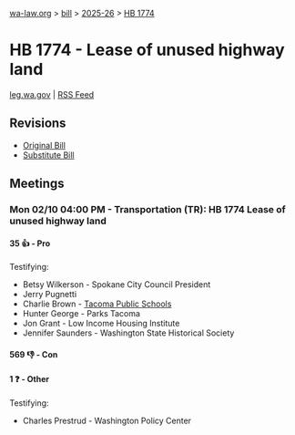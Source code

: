 [wa-law.org](/) > [bill](/bill/) > [2025-26](/bill/2025-26/) > [HB 1774](/bill/2025-26/hb/1774/)

# HB 1774 - Lease of unused highway land
[leg.wa.gov](https://app.leg.wa.gov/billsummary?BillNumber=1774&Year=2025&Initiative=false) | [RSS Feed](./rss.xml)

## Revisions
* [Original Bill](1/)
* [Substitute Bill](S/)

## Meetings
### Mon 02/10 04:00 PM - Transportation (TR): HB 1774 Lease of unused highway land
#### 35 👍 - Pro
Testifying:
* Betsy Wilkerson - Spokane City Council President
* Jerry Pugnetti
* Charlie Brown - [Tacoma Public Schools](/org/tacoma_public_schools/)
* Hunter George - Parks Tacoma
* Jon Grant - Low Income Housing Institute
* Jennifer Saunders - Washington State Historical Society

#### 569 👎 - Con

#### 1 ❓ - Other
Testifying:
* Charles Prestrud - Washington Policy Center
